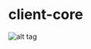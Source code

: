 # client-core
![alt tag](http://doc.mue.in.ua/download/attachments/1278058/Screen%20Shot%202015-07-10%20at%2017.53.14.png?version=1&modificationDate=1436540143417&api=v2)
